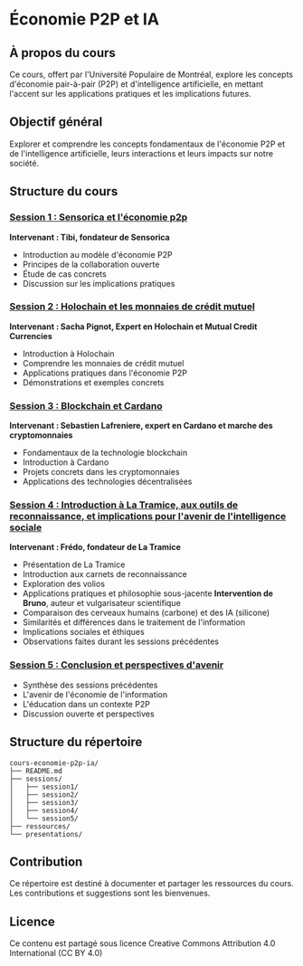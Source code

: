 # Économie P2P et IA

## À propos du cours
Ce cours, offert par l'Université Populaire de Montréal, explore les concepts d'économie pair-à-pair (P2P) et d'intelligence artificielle, en mettant l'accent sur les applications pratiques et les implications futures.

## Objectif général
Explorer et comprendre les concepts fondamentaux de l'économie P2P et de l'intelligence artificielle, leurs interactions et leurs impacts sur notre société.

## Structure du cours

### [Session 1 : Sensorica et l'économie p2p](sessions/session2/README.md)
**Intervenant : Tibi, fondateur de Sensorica**
- Introduction au modèle d'économie P2P
- Principes de la collaboration ouverte
- Étude de cas concrets
- Discussion sur les implications pratiques

### [Session 2 : Holochain et les monnaies de crédit mutuel](sessions/session3/README.md)
**Intervenant : Sacha Pignot, Expert en Holochain et Mutual Credit Currencies**
- Introduction à Holochain
- Comprendre les monnaies de crédit mutuel
- Applications pratiques dans l'économie P2P
- Démonstrations et exemples concrets

### [Session 3 : Blockchain et Cardano](sessions/session4/README.md)
**Intervenant : Sebastien Lafreniere, expert en Cardano et marche des cryptomonnaies**
- Fondamentaux de la technologie blockchain
- Introduction à Cardano
- Projets concrets dans les cryptomonnaies
- Applications des technologies décentralisées

### [Session 4 : Introduction à La Tramice, aux outils de reconnaissance, et implications pour l'avenir de l'intelligence sociale](sessions/session1/README.md)
**Intervenant : Frédo, fondateur de La Tramice**
- Présentation de La Tramice
- Introduction aux carnets de reconnaissance
- Exploration des volios
- Applications pratiques et philosophie sous-jacente
**Intervention de Bruno**, auteur et vulgarisateur scientifique
- Comparaison des cerveaux humains (carbone) et des IA (silicone)
- Similarités et différences dans le traitement de l'information
- Implications sociales et éthiques
- Observations faites durant les sessions précédentes

### [Session 5 : Conclusion et perspectives d'avenir](sessions/session6/README.md)
- Synthèse des sessions précédentes
- L'avenir de l'économie de l'information
- L'éducation dans un contexte P2P
- Discussion ouverte et perspectives

## Structure du répertoire
```
cours-economie-p2p-ia/
├── README.md
├── sessions/
│   ├── session1/
│   ├── session2/
│   ├── session3/
│   ├── session4/
│   └── session5/
├── ressources/
└── presentations/
```

## Contribution
Ce répertoire est destiné à documenter et partager les ressources du cours. Les contributions et suggestions sont les bienvenues.

## Licence
Ce contenu est partagé sous licence Creative Commons Attribution 4.0 International (CC BY 4.0)
